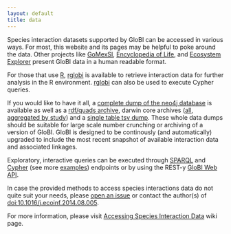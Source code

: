 ```yaml
---
layout: default
title: data
---
```


Species interaction datasets supported by GloBI can be accessed in various ways. For most, this website and its pages may be helpful to poke around the data. Other projects like [GoMexSI](http://gomexsi.tamucc.edu), [Encyclopedia of Life](http://eol.org), and [Ecosystem Explorer](http://danielabar.github.io/globi-proto) present GloBI data in a human readable format. 

For those that use [R](http://r-project.org), [rglobi](http://cran.r-project.org/package=rglobi) is available to retrieve interaction data for further analysis in the R environment. [rglobi](http://cran.r-project.org/package=rglobi) can also be used to execute Cypher queries. 

If you would like to have it all, a [complete dump of the neo4j database](https://s3.amazonaws.com/globi/snapshot/target/eol-globi-datasets-1.0-SNAPSHOT-neo4j-graph-db.zip) is available as well as a [rdf/quads archive](https://s3.amazonaws.com/globi/snapshot/target/eol-globi-datasets-1.0-SNAPSHOT-nq.tar.gz), darwin core archives ([all](https://s3.amazonaws.com/globi/snapshot/target/eol-globi-datasets-1.0-SNAPSHOT-darwin-core.tar.gz), [aggregated by study](https://s3.amazonaws.com/globi/snapshot/target/eol-globi-datasets-1.0-SNAPSHOT-darwin-core-aggregated.tar.gz)) and a [single table tsv dump](https://s3.amazonaws.com/globi/snapshot/target/eol-globi-datasets-1.0-SNAPSHOT-tsv.zip). These whole data dumps should be suitable for large scale number crunching or archiving of a version of GloBI. GloBI is designed to be continously (and automatically) upgraded to include the most recent snapshot of available interaction data and associated linkages. 

Exploratory, interactive queries can be executed through [SPARQL](http://lod.globalbioticinteractions.org/globi/sparql?query=SELECT+*+WHERE+%7B%3FX+%3FP+%3FY%7D+LIMIT+10&output=json&stylesheet=%2Fxml-to-html.xsl&force-accept=text%2Fplain) and [Cypher](http://tinyurl.com/whatthingsdohumanseat) (see more [examples](https://github.com/jhpoelen/eol-globi-data/wiki/Cypher)) endpoints or by using the REST-y [GloBI Web API](https://github.com/jhpoelen/eol-globi-data/wiki/API).

In case the provided methods to access species interactions data do not quite suit your needs, please [open an issue](https://github.com/jhpoelen/eol-globi-data/issues/new) or contact the author(s) of [doi:10.1016/j.ecoinf.2014.08.005](http://dx.doi.org/10.1016/j.ecoinf.2014.08.005).  

For more information, please visit [Accessing Species Interaction Data](https://github.com/jhpoelen/eol-globi-data/wiki#accessing-species-interaction-data) wiki page.
